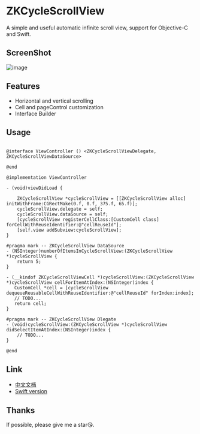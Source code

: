 # ZKCycleScrollView

A simple and useful automatic infinite scroll view, support for Objective-C and Swift.

## ScreenShot

![image](https://github.com/bestDew/ZKCycleScrollViewDemo-OC/blob/master/ZKCycleScrollViewDemo-OC/Untitled.gif)

## Features

-   Horizontal and vertical scrolling
-   Cell and pageControl customization
-   Interface Builder

## Usage

```objc

@interface ViewController () <ZKCycleScrollViewDelegate, ZKCycleScrollViewDataSource>

@end

@implementation ViewController

- (void)viewDidLoad {

    ZKCycleScrollView *cycleScrollView = [[ZKCycleScrollView alloc] initWithFrame:CGRectMake(0.f, 0.f, 375.f, 65.f)];
    cycleScrollView.delegate = self;
    cycleScrollView.dataSource = self;
    [cycleScrollView registerCellClass:[CustomCell class] forCellWithReuseIdentifier:@"cellReuseId"];
    [self.view addSubview:cycleScrollView];
}

#pragma mark -- ZKCycleScrollView DataSource
- (NSInteger)numberOfItemsInCycleScrollView:(ZKCycleScrollView *)cycleScrollView {
    return 5;
}

- (__kindof ZKCycleScrollViewCell *)cycleScrollView:(ZKCycleScrollView *)cycleScrollView cellForItemAtIndex:(NSInteger)index {
   CustomCell *cell = [cycleScrollView dequeueReusableCellWithReuseIdentifier:@"cellReuseId" forIndex:index];
   // TODO...
   return cell;
}

#pragma mark -- ZKCycleScrollView Dlegate
- (void)cycleScrollView:(ZKCycleScrollView *)cycleScrollView didSelectItemAtIndex:(NSInteger)index {
    // TODO...
}

@end

```

## Link

-   [中文文档](./README_CN.md)
-   [Swift version](https://github.com/bestDew/ZKCycleScrollViewDemo)

## Thanks

If possible, please give me a star😘.
